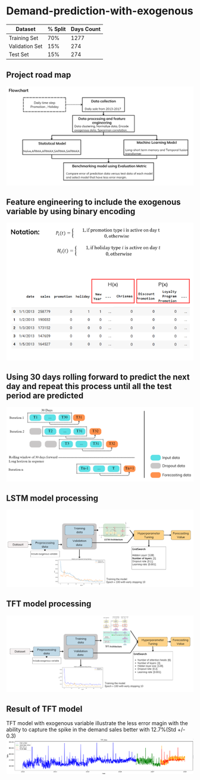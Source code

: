 # Demand-prediction-with-exogenous
| Dataset        | % Split | Days Count |
|----------------|---------|------------|
| Training Set   | 70%     |    1277    |
| Validation Set | 15%     |    274     |
| Test Set       | 15%     |    274     |


## Project road map
![1](https://github.com/Sunghork/Demand-prediction-for-fmcg-sale-with-exogenous/blob/main/Report/image.png)

## Feature engineering to include the exogenous variable by using binary encoding
![1](https://github.com/Sunghork/Demand-prediction-for-fmcg-sale-with-exogenous/blob/main/Report/image-1.png)

## Using 30 days rolling forward to predict the next day and repeat this process until all the test period are predicted
![1](https://github.com/Sunghork/Demand-prediction-for-fmcg-sale-with-exogenous/blob/main/Report/image-2.png)

## LSTM model processing
![1](https://github.com/Sunghork/Demand-prediction-for-fmcg-sale-with-exogenous/blob/main/Report/image-3.png)

## TFT model processing
![1](https://github.com/Sunghork/Demand-prediction-for-fmcg-sale-with-exogenous/blob/main/Report/image-4.png)

## Result of TFT model
TFT model with exogenous variable illustrate the less error magin with the ability to capture the spike in the demand sales better with 12.7%(Std +/- 0.3)
![1](https://github.com/Sunghork/Demand-prediction-for-fmcg-sale-with-exogenous/blob/main/Report/image-5.png)

